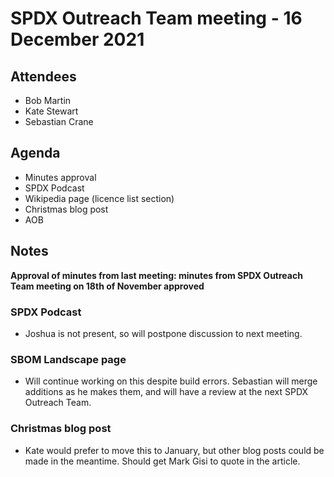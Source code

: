# SPDX Outreach Team meeting - 16 December 2021

## Attendees

* Bob Martin
* Kate Stewart
* Sebastian Crane

## Agenda

* Minutes approval
* SPDX Podcast
* Wikipedia page (licence list section)
* Christmas blog post
* AOB

## Notes

**Approval of minutes from last meeting: minutes from SPDX Outreach Team meeting on 18th of November approved**

### SPDX Podcast

* Joshua is not present, so will postpone discussion to next meeting.

### SBOM Landscape page

* Will continue working on this despite build errors. Sebastian will merge additions as he makes them, and will have a review at the next SPDX Outreach Team.

### Christmas blog post

* Kate would prefer to move this to January, but other blog posts could be made in the meantime. Should get Mark Gisi to quote in the article.
